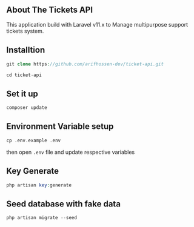 ## About The Tickets API

This application build with Laravel v11.x to Manage multipurpose support tickets system.

## Installtion

```php
git clone https://github.com/arifhossen-dev/ticket-api.git

cd ticket-api
```

## Set it up

```php
composer update
```

## Environment Variable setup
```php
cp .env.example .env
```

then open `.env` file and update respective variables

## Key Generate
```php
php artisan key:generate
```

## Seed database with fake data
```php
php artisan migrate --seed
```
